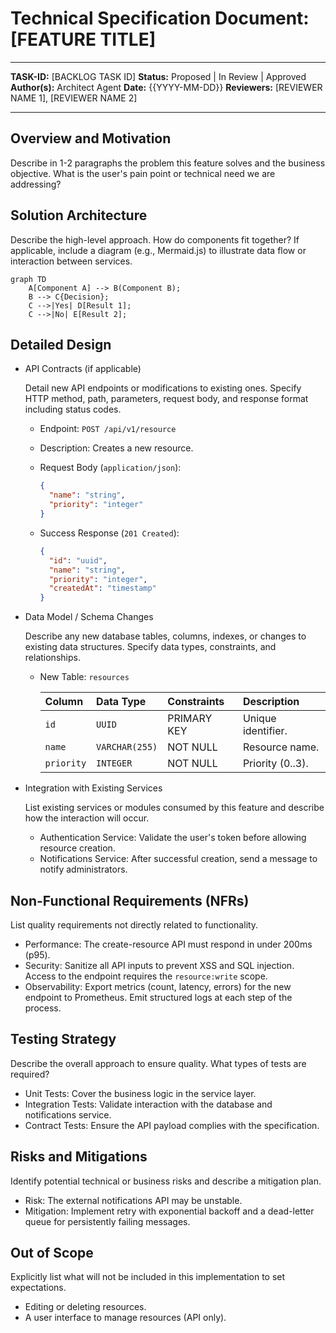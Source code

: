 Technical Specification Document: [FEATURE TITLE]
===============================================

---

**TASK-ID:** [BACKLOG TASK ID]
**Status:** Proposed | In Review | Approved
**Author(s):** Architect Agent
**Date:** {{YYYY-MM-DD}}
**Reviewers:** [REVIEWER NAME 1], [REVIEWER NAME 2]

---

Overview and Motivation
-----------------------

Describe in 1-2 paragraphs the problem this feature solves and the business objective. What is the user's pain point or technical need we are addressing?

Solution Architecture
---------------------

Describe the high-level approach. How do components fit together? If applicable, include a diagram (e.g., Mermaid.js) to illustrate data flow or interaction between services.

```mermaid
graph TD
    A[Component A] --> B(Component B);
    B --> C{Decision};
    C -->|Yes| D[Result 1];
    C -->|No| E[Result 2];
```

Detailed Design
---------------

- API Contracts (if applicable)

  Detail new API endpoints or modifications to existing ones. Specify HTTP method, path, parameters, request body, and response format including status codes.

  - Endpoint: `POST /api/v1/resource`
  - Description: Creates a new resource.
  - Request Body (`application/json`):

    ```json
    {
      "name": "string",
      "priority": "integer"
    }
    ```

  - Success Response (`201 Created`):

    ```json
    {
      "id": "uuid",
      "name": "string",
      "priority": "integer",
      "createdAt": "timestamp"
    }
    ```

- Data Model / Schema Changes

  Describe any new database tables, columns, indexes, or changes to existing data structures. Specify data types, constraints, and relationships.

  - New Table: `resources`

    | Column     | Data Type      | Constraints  | Description          |
    | :---       | :---           | :---         | :---                 |
    | `id`       | `UUID`         | PRIMARY KEY  | Unique identifier.   |
    | `name`     | `VARCHAR(255)` | NOT NULL     | Resource name.       |
    | `priority` | `INTEGER`      | NOT NULL     | Priority (0..3).     |

- Integration with Existing Services

  List existing services or modules consumed by this feature and describe how the interaction will occur.

  - Authentication Service: Validate the user's token before allowing resource creation.
  - Notifications Service: After successful creation, send a message to notify administrators.

Non-Functional Requirements (NFRs)
----------------------------------

List quality requirements not directly related to functionality.

- Performance: The create-resource API must respond in under 200ms (p95).
- Security: Sanitize all API inputs to prevent XSS and SQL injection. Access to the endpoint requires the `resource:write` scope.
- Observability: Export metrics (count, latency, errors) for the new endpoint to Prometheus. Emit structured logs at each step of the process.

Testing Strategy
----------------

Describe the overall approach to ensure quality. What types of tests are required?

- Unit Tests: Cover the business logic in the service layer.
- Integration Tests: Validate interaction with the database and notifications service.
- Contract Tests: Ensure the API payload complies with the specification.

Risks and Mitigations
---------------------

Identify potential technical or business risks and describe a mitigation plan.

- Risk: The external notifications API may be unstable.
- Mitigation: Implement retry with exponential backoff and a dead-letter queue for persistently failing messages.

Out of Scope
------------

Explicitly list what will not be included in this implementation to set expectations.

- Editing or deleting resources.
- A user interface to manage resources (API only).
